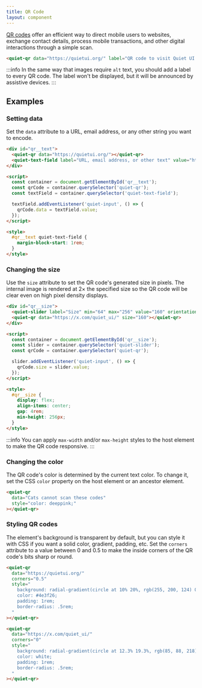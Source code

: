 ```yaml
---
title: QR Code
layout: component
---
```


[QR codes](https://en.wikipedia.org/wiki/QR_code) offer an efficient way to direct mobile users to websites, exchange contact details, process mobile transactions, and other digital interactions through a simple scan.

```html {.example}
<quiet-qr data="https://quietui.org/" label="QR code to visit Quiet UI on the Web"></quiet-qr>
```

:::info
In the same way that images require `alt` text, you should add a label to every QR code. The label won't be displayed, but it will be announced by assistive devices.
:::

## Examples

### Setting data

Set the `data` attribute to a URL, email address, or any other string you want to encode.

```html {.example}
<div id="qr__text">
  <quiet-qr data="https://quietui.org/"></quiet-qr>
  <quiet-text-field label="URL, email address, or other text" value="https://quietui.org/" with-clear></quiet-text-field>
</div>

<script>
  const container = document.getElementById('qr__text');
  const qrCode = container.querySelector('quiet-qr');
  const textField = container.querySelector('quiet-text-field');

  textField.addEventListener('quiet-input', () => {
    qrCode.data = textField.value;
  });
</script>

<style>
  #qr__text quiet-text-field {
    margin-block-start: 1rem;
  }
</style>
```

### Changing the size

Use the `size` attribute to set the QR code's generated size in pixels. The internal image is rendered at 2&times; the specified size so the QR code will be clear even on high pixel density displays.

```html {.example}
<div id="qr__size">
  <quiet-slider label="Size" min="64" max="256" value="160" orientation="vertical" with-tooltip tooltip-placement="left"></quiet-slider>
  <quiet-qr data="https://x.com/quiet_ui/" size="160"></quiet-qr>
</div>

<script>
  const container = document.getElementById('qr__size');
  const slider = container.querySelector('quiet-slider');
  const qrCode = container.querySelector('quiet-qr');

  slider.addEventListener('quiet-input', () => {
    qrCode.size = slider.value;
  });
</script>

<style>
  #qr__size {
    display: flex;
    align-items: center;
    gap: 4rem;
    min-height: 256px;
  }
</style>
```

:::info
You can apply `max-width` and/or `max-height` styles to the host element to make the QR code responsive.
:::

### Changing the color

The QR code's color is determined by the current text color. To change it, set the CSS `color` property on the host element or an ancestor element.

```html {.example}
<quiet-qr 
  data="Cats cannot scan these codes" 
  style="color: deeppink;"
></quiet-qr>
```

### Styling QR codes

The element's background is transparent by default, but you can style it with CSS if you want a solid color, gradient, padding, etc. Set the `corners` attribute to a value between 0 and 0.5 to make the inside corners of the QR code's bits sharp or round.

```html {.example .flex-row}
<quiet-qr 
  data="https://quietui.org/" 
  corners="0.5"
  style="
    background: radial-gradient(circle at 10% 20%, rgb(255, 200, 124) 0%, rgb(252, 251, 121) 90%);
    color: #4e3f26;
    padding: 1rem;
    border-radius: .5rem;
  "
></quiet-qr>

<quiet-qr 
  data="https://x.com/quiet_ui/" 
  corners="0"
  style="
    background: radial-gradient(circle at 12.3% 19.3%, rgb(85, 88, 218) 0%, rgb(95, 209, 249) 100.2%);
    color: white;
    padding: 1rem;
    border-radius: .5rem;
  "
></quiet-qr>
```
